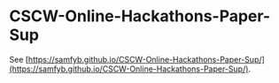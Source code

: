 # CSCW-Online-Hackathons-Paper-Sup

See [https://samfyb.github.io/CSCW-Online-Hackathons-Paper-Sup/](https://samfyb.github.io/CSCW-Online-Hackathons-Paper-Sup/).
